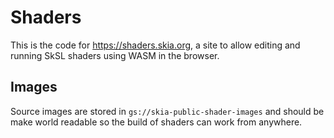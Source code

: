 # Shaders

This is the code for https://shaders.skia.org, a site to allow editing and
running SkSL shaders using WASM in the browser.

## Images

Source images are stored in `gs://skia-public-shader-images` and should be make
world readable so the build of shaders can work from anywhere.
